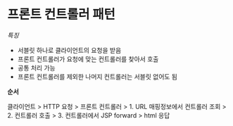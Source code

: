# 프론트 컨트롤러 패턴





*특징*

* 서블릿 하나로 클라이언트의 요청을 받음
* 프론트 컨트롤러가 요청에 맞는 컨트롤러를 찾아서 호출
* 공통 처리 가능
* 프론트 컨트롤러를 제외한 나머지 컨트롤러는 서블릿 없어도 됨



**순서**

클라이언트 > HTTP 요청 > 프론트 컨트롤러 > 1. URL 매핑정보에서 컨트롤러 조회 > 2. 컨트롤러 호출 > 3. 컨트롤러에서 JSP forward > html 응답

